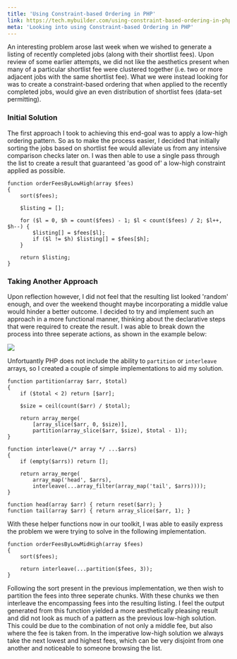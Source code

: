 ```yaml
---
title: 'Using Constraint-based Ordering in PHP'
link: https://tech.mybuilder.com/using-constraint-based-ordering-in-php/
meta: 'Looking into using Constraint-based Ordering in PHP'
---
```


An interesting problem arose last week when we wished to generate a listing of recently completed jobs (along with their shortlist fees).
Upon review of some earlier attempts, we did not like the aesthetics present when many of a particular shortlist fee were clustered together (i.e. two or more adjacent jobs with the same shortlist fee).
What we were instead looking for was to create a constraint-based ordering that when applied to the recently completed jobs, would give an even distribution of shortlist fees (data-set permitting).

<!--more-->

### Initial Solution

The first approach I took to achieving this end-goal was to apply a low-high ordering pattern.
So as to make the process easier, I decided that initially sorting the jobs based on shortlist fee would alleviate us from any intensive comparison checks later on.
I was then able to use a single pass through the list to create a result that guaranteed 'as good of' a low-high constraint applied as possible.

```php?start_inline=1
function orderFeesByLowHigh(array $fees)
{
    sort($fees);

    $listing = [];

    for ($l = 0, $h = count($fees) - 1; $l < count($fees) / 2; $l++, $h--) {
        $listing[] = $fees[$l];
        if ($l != $h) $listing[] = $fees[$h];
    }

    return $listing;
}
```

### Taking Another Approach

Upon reflection however, I did not feel that the resulting list looked 'random' enough, and over the weekend thought maybe incorporating a middle value would hinder a better outcome.
I decided to try and implement such an approach in a more functional manner, thinking about the declarative steps that were required to create the result.
I was able to break down the process into three seperate actions, as shown in the example below:

<img src="/uploads/posts/using-constraint-based-ordering-in-php/idea.png" style="width:auto;" />

Unfortuantly PHP does not include the ability to `partition` or `interleave` arrays, so I created a couple of simple implementations to aid my solution.

```php?start_inline=1
function partition(array $arr, $total)
{
    if ($total < 2) return [$arr];

    $size = ceil(count($arr) / $total);

    return array_merge(
        [array_slice($arr, 0, $size)],
        partition(array_slice($arr, $size), $total - 1));
}

function interleave(/* array */ ...$arrs)
{
    if (empty($arrs)) return [];

    return array_merge(
        array_map('head', $arrs),
        interleave(...array_filter(array_map('tail', $arrs))));
}

function head(array $arr) { return reset($arr); }
function tail(array $arr) { return array_slice($arr, 1); }
```

With these helper functions now in our toolkit, I was able to easily express the problem we were trying to solve in the following implementation.

```php?start_inline=1
function orderFeesByLowMidHigh(array $fees)
{
    sort($fees);

    return interleave(...partition($fees, 3));
}
```

Following the sort present in the previous implementation, we then wish to partition the fees into three seperate chunks.
With these chunks we then interleave the encompassing fees into the resulting listing.
I feel the output generated from this function yielded a more aesthetically pleasing result and did not look as much of a pattern as the previous low-high solution.
This could be due to the combination of not only a middle fee, but also where the fee is taken from.
In the imperative low-high solution we always take the next lowest and highest fees, which can be very disjoint from one another and noticeable to someone browsing the list.
